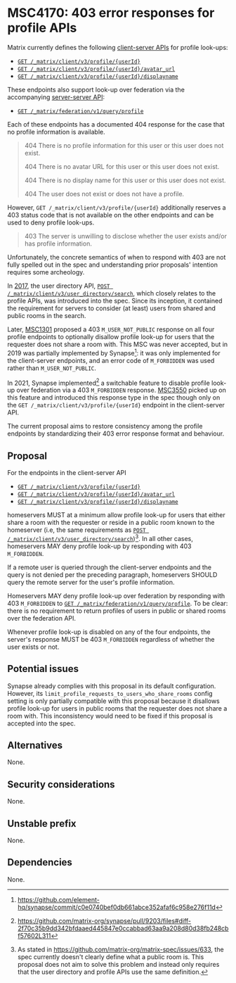 # MSC4170: 403 error responses for profile APIs

Matrix currently defines the following [client-server APIs] for profile look-ups:

- [`GET /_matrix/client/v3/profile/{userId}`]
- [`GET /_matrix/client/v3/profile/{userId}/avatar_url`]
- [`GET /_matrix/client/v3/profile/{userId}/displayname`]

These endpoints also support look-up over federation via the accompanying
[server-server API]:

- [`GET /_matrix/federation/v1/query/profile`]

Each of these endpoints has a documented 404 response for the case that no profile
information is available.

> 404 	There is no profile information for this user or this user does not exist.
>
> 404 	There is no avatar URL for this user or this user does not exist.
>
> 404 	There is no display name for this user or this user does not exist.
>
> 404 	The user does not exist or does not have a profile.

However, `GET /_matrix/client/v3/profile/{userId}` additionally reserves a 403
status code that is not available on the other endpoints and can be used to deny
profile look-ups.

> 403 	The server is unwilling to disclose whether the user exists and/or has profile information.

Unfortunately, the concrete semantics of when to respond with 403 are not fully
spelled out in the spec and understanding prior proposals' intention requires some
archeology.

In [2017], the user directory API, [`POST /_matrix/client/v3/user_directory/search`],
which closely relates to the profile APIs, was introduced into the spec. Since its
inception, it contained the requirement for servers to consider (at least) users from
shared and public rooms in the search.

Later, [MSC1301] proposed a 403 `M_USER_NOT_PUBLIC` response on all four profile
endpoints to optionally disallow profile look-up for users that the requester does
not share a room with. This MSC was never accepted, but in 2019
was partially implemented by Synapse[^1]: it was only implemented for the client-server
endpoints, and an error code of `M_FORBIDDEN` was used rather than `M_USER_NOT_PUBLIC`.

In 2021, Synapse implemented[^2] a switchable feature to disable profile look-up
over federation via a 403 `M_FORBIDDEN` response. [MSC3550] picked up on this
feature and introduced this response type in the spec though only on the
`GET /_matrix/client/v3/profile/{userId}` endpoint in the client-server API.

The current proposal aims to restore consistency among the profile endpoints
by standardizing their 403 error response format and behaviour.


## Proposal

For the endpoints in the client-server API

- [`GET /_matrix/client/v3/profile/{userId}`]
- [`GET /_matrix/client/v3/profile/{userId}/avatar_url`]
- [`GET /_matrix/client/v3/profile/{userId}/displayname`]

homeservers MUST at a minimum allow profile look-up for users that either share a room
with the requester or reside in a public room known to the homeserver (i.e, the same
requirements as [`POST /_matrix/client/v3/user_directory/search`])[^3]. In all other
cases, homeservers MAY deny profile look-up by responding with 403 `M_FORBIDDEN`.

If a remote user is queried through the client-server endpoints and the query is not
denied per the preceding paragraph, homeservers SHOULD query the remote server for the
user's profile information.

Homeservers MAY deny profile look-up over federation by responding with 403 `M_FORBIDDEN`
to [`GET /_matrix/federation/v1/query/profile`]. To be clear: there is no requirement to return
profiles of users in public or shared rooms over the federation API.

Whenever profile look-up is disabled on any of the four endpoints, the server's
response MUST be 403 `M_FORBIDDEN` regardless of whether the user exists or not.


## Potential issues

Synapse already complies with this proposal in its default configuration. However,
its `limit_profile_requests_to_users_who_share_rooms` config setting is only partially
compatible with this proposal because it disallows profile look-up for users in public
rooms that the requester does not share a room with. This inconsistency would need to
be fixed if this proposal is accepted into the spec.


## Alternatives

None.


## Security considerations

None.


## Unstable prefix

None.


## Dependencies

None.


[^1]: https://github.com/element-hq/synapse/commit/c0e0740bef0db661abce352afaf6c958e276f11d
[^2]: https://github.com/matrix-org/synapse/pull/9203/files#diff-2f70c35b9dd342bfdaaed445847e0ccabbad63aa9a208d80d38fb248cbf57602L311
[^3]: As stated in https://github.com/matrix-org/matrix-spec/issues/633, the spec currently
      doesn't clearly define what a public room is. This proposal does not aim to solve this
      problem and instead only requires that the user directory and profile APIs use the same
      definition.
[^4]: This matches the existing requirements for [`POST /_matrix/client/v3/user_directory/search`].

[`GET /_matrix/client/v3/profile/{userId}`]: https://spec.matrix.org/v1.11/client-server-api/#get_matrixclientv3profileuserid
[`GET /_matrix/client/v3/profile/{userId}/avatar_url`]: https://spec.matrix.org/v1.11/client-server-api/#get_matrixclientv3profileuseridavatar_url
[`GET /_matrix/client/v3/profile/{userId}/displayname`]: https://spec.matrix.org/v1.11/client-server-api/#get_matrixclientv3profileuseriddisplayname
[`GET /_matrix/federation/v1/query/profile`]: https://spec.matrix.org/v1.11/server-server-api/#get_matrixfederationv1queryprofile
[`POST /_matrix/client/v3/user_directory/search`]: https://spec.matrix.org/v1.11/client-server-api/#post_matrixclientv3user_directorysearch
[2017]: https://github.com/matrix-org/matrix-spec-proposals/pull/1096/files#diff-332ce28a7277b9375050644632f99c0e606acb751adc54c64c5faabf981ac7edR35
[MSC1301]: https://github.com/matrix-org/matrix-spec-proposals/issues/1301
[MSC3550]: https://github.com/matrix-org/matrix-spec-proposals/pull/3550
[client-server APIs]: https://spec.matrix.org/v1.11/client-server-api/#profiles
[server-server API]: https://spec.matrix.org/v1.11/server-server-api/#get_matrixfederationv1queryprofile
